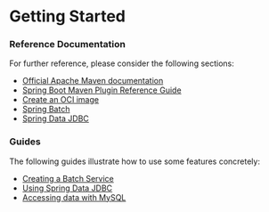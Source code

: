 # Getting Started

### Reference Documentation
For further reference, please consider the following sections:

* [Official Apache Maven documentation](https://maven.apache.org/guides/index.html)
* [Spring Boot Maven Plugin Reference Guide](https://docs.spring.io/spring-boot/docs/3.1.8/maven-plugin/reference/html/)
* [Create an OCI image](https://docs.spring.io/spring-boot/docs/3.1.8/maven-plugin/reference/html/#build-image)
* [Spring Batch](https://docs.spring.io/spring-boot/docs/3.1.8/reference/htmlsingle/index.html#howto.batch)
* [Spring Data JDBC](https://docs.spring.io/spring-boot/docs/3.1.8/reference/htmlsingle/index.html#data.sql.jdbc)

### Guides
The following guides illustrate how to use some features concretely:

* [Creating a Batch Service](https://spring.io/guides/gs/batch-processing/)
* [Using Spring Data JDBC](https://github.com/spring-projects/spring-data-examples/tree/master/jdbc/basics)
* [Accessing data with MySQL](https://spring.io/guides/gs/accessing-data-mysql/)

